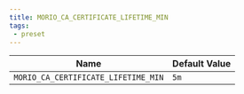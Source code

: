 ```yaml
---
title: MORIO_CA_CERTIFICATE_LIFETIME_MIN
tags: 
 - preset
---
```





<!-- MORIO_AUTO_GENERATED_CONTENT_STARTS - Manual changes made below will be overwritten -->
| Name | Default Value |
|------|---------------|
| `MORIO_CA_CERTIFICATE_LIFETIME_MIN` | `5m` |
<!-- MORIO_AUTO_GENERATED_CONTENT_ENDS - Manual changes made above will be overwritten -->
